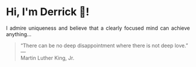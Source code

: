 # Hi, I'm Derrick 👋!
<p align="justify">I admire uniqueness and believe that a clearly focused mind can achieve anything...</p> 
<!-- #quote-start -->
<blockquote>&ldquo;There can be no deep disappointment where there is not deep love.&rdquo; &mdash; <footer>Martin Luther King, Jr.</footer></blockquote>
<!-- #quote-end -->
